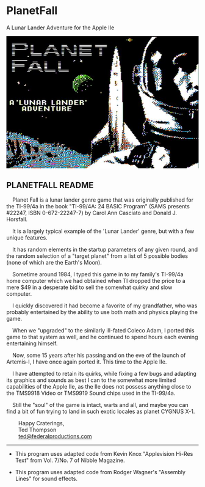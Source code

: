 # PlanetFall
A Lunar Lander Adventure for the Apple IIe

![Splash Screen](https://github.com/TedThompson/PlanetFall/raw/main/splash.pic.jpg)

## PLANETFALL README

&nbsp;&nbsp;&nbsp;&nbsp;Planet Fall is a lunar lander genre
game that was originally published for
the TI-99/4a in the book "TI-99/4A: 24
BASIC Program" (SAMS presents #22247,
ISBN 0-672-22247-7) by Carol Ann
Casciato and Donald J. Horsfall.

&nbsp;&nbsp;&nbsp;&nbsp;It is a largely typical example of
the 'Lunar Lander' genre, but with a
few unique features. 

&nbsp;&nbsp;&nbsp;&nbsp;It has random elements in the startup
parameters of any given round, and the
random selection of a "target planet"
from a list of 5 possible bodies (none
of which are the Earth's Moon).

&nbsp;&nbsp;&nbsp;&nbsp;Sometime around 1984, I typed this
game in to my family's TI-99/4a home
computer which we had obtained when TI
dropped the price to a mere $49 in a
desperate bid to sell the somewhat
quirky and slow computer.

&nbsp;&nbsp;&nbsp;&nbsp;I quickly discovered it had become a
favorite of my grandfather, who was
probably entertained by the ability to
use both math and physics playing the
game.

&nbsp;&nbsp;&nbsp;&nbsp;When we "upgraded" to the similarly
ill-fated Coleco Adam, I ported this
game to that system as well, and he
continued to spend hours each evening
entertaining himself. 

&nbsp;&nbsp;&nbsp;&nbsp;Now, some 15 years after his passing
and on the eve of the launch of
Artemis-I, I have once again ported it.
This time to the Apple IIe.

&nbsp;&nbsp;&nbsp;&nbsp;I have attempted to retain its
quirks, while fixing a few bugs and
adapting its graphics and sounds as
best I can to the somewhat more limited
capabilities of the Apple IIe, as the
IIe does not possess anything close to
the TMS9918 Video or TMS9919 Sound
chips used in the TI-99/4a.

&nbsp;&nbsp;&nbsp;&nbsp;Still the "soul" of the game is
intact, warts and all, and maybe you
can find a bit of fun trying to land in
such exotic locales as planet CYGNUS
X-1.

&nbsp;&nbsp;&nbsp;&nbsp;&nbsp;&nbsp;&nbsp;&nbsp;Happy Craterings,    
&nbsp;&nbsp;&nbsp;&nbsp;&nbsp;&nbsp;&nbsp;&nbsp;Ted Thompson    
&nbsp;&nbsp;&nbsp;&nbsp;&nbsp;&nbsp;&nbsp;&nbsp;ted@federalproductions.com    

---
* This program uses adapted code from
Kevin Knox "Applevision Hi-Res Text"
from Vol. 7/No. 7 of Nibble Magazine.

* This program uses adapted code from
Rodger Wagner's "Assembly Lines" for
sound effects.
